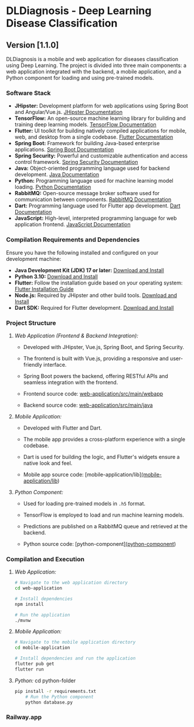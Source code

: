 # DLDiagnosis - Deep Learning Disease Classification

## Version [1.1.0]

DLDiagnosis is a mobile and web application for diseases classification using Deep Learning. The project is divided into three main components: a web application integrated with the backend, a mobile application, and a Python component for loading and using pre-trained models.

### Software Stack

- **JHipster:** Development platform for web applications using Spring Boot and Angular/Vue.js. [JHipster Documentation](https://www.jhipster.tech/documentation-archive/v7.0.0/)
- **TensorFlow:** An open-source machine learning library for building and training deep learning models. [TensorFlow Documentation](https://www.tensorflow.org/guide)
- **Flutter:** UI toolkit for building natively compiled applications for mobile, web, and desktop from a single codebase. [Flutter Documentation](https://flutter.dev/docs)
- **Spring Boot:** Framework for building Java-based enterprise applications. [Spring Boot Documentation](https://docs.spring.io/spring-boot/docs/current/reference/html/getting-started.html)
- **Spring Security:** Powerful and customizable authentication and access control framework. [Spring Security Documentation](https://docs.spring.io/spring-security/site/docs/current/reference/html5/)
- **Java:** Object-oriented programming language used for backend development. [Java Documentation](https://docs.oracle.com/en/java/)
- **Python:** Programming language used for machine learning model loading. [Python Documentation](https://docs.python.org/3/)
- **RabbitMQ:** Open-source message broker software used for communication between components. [RabbitMQ Documentation](https://www.rabbitmq.com/documentation.html)
- **Dart:** Programming language used for Flutter app development. [Dart Documentation](https://dart.dev/guides)
- **JavaScript:** High-level, interpreted programming language for web application frontend. [JavaScript Documentation](https://developer.mozilla.org/en-US/docs/Web/JavaScript/Guide)

### Compilation Requirements and Dependencies

Ensure you have the following installed and configured on your development machine:

- **Java Development Kit (JDK) 17 or later:** [Download and Install](https://adoptium.net/)
- **Python 3.10:** [Download and Install](https://www.python.org/downloads/release)
- **Flutter:** Follow the installation guide based on your operating system: [Flutter Installation Guide](https://flutter.dev/docs/get-started/install)
- **Node.js:** Required by JHipster and other build tools. [Download and Install](https://nodejs.org/en/download/)
- **Dart SDK:** Required for Flutter development. [Download and Install](https://dart.dev/get-dart)

### Project Structure

1. _Web Application (Frontend & Backend Integration):_

   - Developed with JHipster, Vue.js, Spring Boot, and Spring Security.
   - The frontend is built with Vue.js, providing a responsive and user-friendly interface.
   - Spring Boot powers the backend, offering RESTful APIs and seamless integration with the frontend.

   - Frontend source code: [web-application/src/main/webapp](web-application/src/main/webapp)
   - Backend source code: [web-application/src/main/java](web-application/src/main/java)

2. _Mobile Application:_

   - Developed with Flutter and Dart.
   - The mobile app provides a cross-platform experience with a single codebase.
   - Dart is used for building the logic, and Flutter's widgets ensure a native look and feel.

   - Mobile app source code: [mobile-application/lib][(mobile-application/lib](https://github.com/mabouelkhir/dldiagnostics))

3. _Python Component:_

   - Used for loading pre-trained models in `.h5` format.
   - TensorFlow is employed to load and run machine learning models.
   - Predictions are published on a RabbitMQ queue and retrieved at the backend.

   - Python source code: [python-component][(python-component](https://github.com/najiaokacha/DLDiagnosisClassification/tree/master))

### Compilation and Execution

1.  _Web Application:_

    ```bash
    # Navigate to the web application directory
    cd web-application

    # Install dependencies
    npm install

    # Run the application
    ./mvnw

    ```

2.  _Mobile Application:_

    ```bash
    # Navigate to the mobile application directory
    cd mobile-application

    # Install dependencies and run the application
    flutter pub get
    flutter run

    ```

3.  _Python:_
    cd python-folder
    ```bash # Install Python dependencies
    pip install -r requirements.txt
        # Run the Python component
        python database.py

### Railway.app

```properties


```
